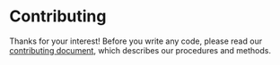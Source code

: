 # Contributing

Thanks for your interest! Before you write any code, please read our [contributing document][contributing], which describes our procedures and methods.

[contributing]: https://docs.tsuru.io/master/contributing/index.html

